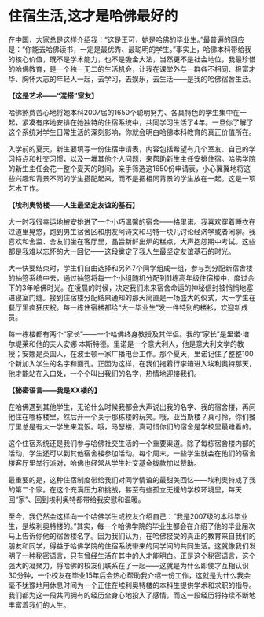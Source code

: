 # 住宿生活,这才是哈佛最好的

在中国，大家总是这样介绍我：“这是王可，她是哈佛的毕业生。”最普遍的回应是：“你能去哈佛读书，一定是最优秀、最聪明的学生。”事实上，哈佛本科带给我的核心价值，既不是学术能力，也不是吸金大法，当然更不是社会地位，我最珍惜的哈佛教育，是一个独一无二的生活机会，让我在课堂外与一群各不相同、极富才华、胸怀大志的年轻人一起，去学习，去娱乐，去生活——是我的哈佛宿舍生活。 

**【这是艺术——“混搭”室友】**

哈佛煞费苦心地将她本科2007届的1650个聪明努力、各具特色的学生集中在一起，紧凑有序地安排在她独特的住宿系统中，共同学习生活了4年。一旦你了解了这个系统对学生日常生活的深刻影响，你就会明白哈佛本科教育的真正价值所在。 

入学前的夏天，新生要填写一份住宿申请表，内容包括希望有几个室友、自己的学习特点和社交习惯，以及一堆其他个人问题，来帮助新生主任安排住宿。哈佛学院的新生主任会花一整个夏天的时间，亲手筛选这1650份申请表，小心翼翼地将这些兴趣和背景不同的学生搭配起来，而不是把相同背景的学生放在一起。这是一项艺术工作。 

**【埃利奥特楼——人生最坚定友谊的基石】**

大一时我很幸运地被安排进了一个小巧温馨的宿舍——格里诺。我喜欢穿着睡衣在过道里晃悠，跑到男生宿舍区和朋友阿诗文和马特一块儿讨论经济学或者闲聊。我喜欢和舍监、舍友们坐在客厅里，品尝新鲜出炉的糕点，大声抱怨期中考试。这些都是我难以忘怀的大一回忆——这段奠定了我人生最坚定友谊基石的时光。 

大一快要结束时，学生们自由选择和另外7个同学组成一组，参与到分配新宿舍楼的抽签系统中去，通过抽签将每一个小组随机分配到11栋高年级住宿楼中，度过余下的3年哈佛时光。在凌晨的时候，决定我们未来宿舍命运的神秘信封被悄悄地塞进寝室门缝。接到住宿楼分配结果通知的那天简直是一场盛大的仪式，大一学生在餐厅里疯狂庆祝。每一栋住宿楼都给“大一毕业生”发一件特别的楼衫，欢迎新成员。 

每一栋楼都有两个“家长”——一个哈佛终身教授及其伴侣。我的“家长”是里诺·培尔堤莱和他的夫人安娜·本斯特德。里诺是一个意大利人，他是意大利文学的教授；安娜是英国人，在波士顿一家广播电台工作。那个夏天，里诺记住了整整100个新加入学生的名字和面孔。正因为这样，在我们拖着行李箱进入埃利奥特那天，他才能站在入口处，一个个叫出我们的名字，热情地迎接我们。 

**【秘密语言——我是XX楼的】**

在哈佛遇到其他学生，无论什么时候我都会大声说出我的名字、我的宿舍楼，再问他住在哪栋楼里，然后开一个关于那栋楼的玩笑。哦，亚当斯楼？真可怜，你们餐厅里总是有大一学生来混饭。哦，马瑟楼，真可惜你们的宿舍是学校里最难看的。 

这个住宿系统还是我们参与哈佛社交生活的一个重要渠道。除了每栋宿舍楼内部的活动，学生还可以到其他宿舍楼参加活动。每个周末，一些学生就会在他们的宿舍楼客厅里举行派对，哈佛也经常从学生社交基金拨款加以赞助。 

最重要的是，这种住宿制度带给我们对同学情谊的最甜美回忆——埃利奥特成了我的第二个家。在这个充满压力和挑战，甚至有些孤立无援的学校环境里，每天回“家”、回到埃利奥特都带给我安慰和温暖。 

至今，我仍然会这样向一个哈佛学生或校友介绍自己：“我是2007级的本科毕业生，是埃利奥特楼的。”其实，每一个哈佛学院的毕业生都会在介绍了他的毕业届次马上告诉你他的宿舍楼名字。因为我们认为，在哈佛接受的真正的教育来自我们的朋友和同学，得益于哈佛学院的住宿系统带来的同学间的共同生活。这就像我们发明了一种秘密语言，只有曾经生活在其中的人才能明白。正是这个秘密语言，这个强大的凝聚力，将哈佛的校友们联系在了一起——这就是为什么即使才互相认识30分钟，一个校友在毕业15年后会热心帮助我介绍一份工作，这就是为什么我会毫不犹豫地用休息时间为一个正住在埃利奥特楼的本科生提供学术和求职的指导。我们都为这一段共同拥有的经历全身心地投入了感情，而这一段经历将持续不断地丰富着我们的人生。